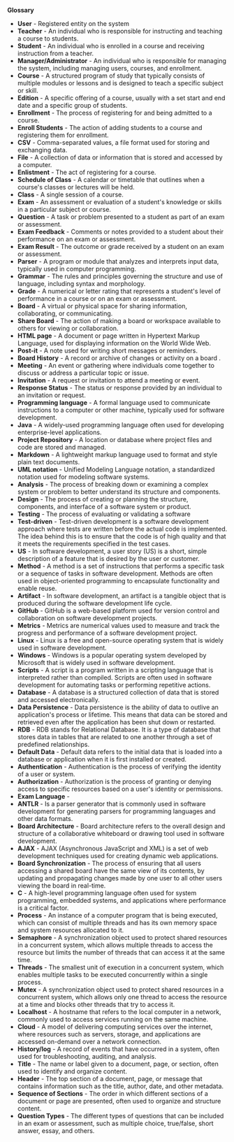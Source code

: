 **Glossary**

- **User** - Registered entity on the system
- **Teacher** - An individual who is responsible for instructing and teaching a course to students.
- **Student** - An individual who is enrolled in a course and receiving instruction from a teacher.
- **Manager/Administrator** - An individual who is responsible for managing the system, including managing users, courses, and enrollment.
- **Course** -  A structured program of study that typically consists of multiple modules or lessons and is designed to teach a specific subject or skill.
- **Edition** - A specific offering of a course, usually with a set start and end date and a specific group of students.
- **Enrollment** - The process of registering for and being admitted to a course.
- **Enroll Students** - The action of adding students to a course and registering them for enrollment.
- **CSV** - Comma-separated values, a file format used for storing and exchanging data.
- **File** - A collection of data or information that is stored and accessed by a computer.
- **Enlistment** - The act of registering for a course.
- **Schedule of Class** - A calendar or timetable that outlines when a course's classes or lectures will be held.
- **Class** - A single session of a course.
- **Exam** - An assessment or evaluation of a student's knowledge or skills in a particular subject or course.
- **Question** - A task or problem presented to a student as part of an exam or assessment.
- **Exam Feedback** - Comments or notes provided to a student about their performance on an exam or assessment.
- **Exam Result** - The outcome or grade received by a student on an exam or assessment.
- **Parser** - A program or module that analyzes and interprets input data, typically used in computer programming.
- **Grammar** - The rules and principles governing the structure and use of language, including syntax and morphology.
- **Grade** - A numerical or letter rating that represents a student's level of performance in a course or on an exam or assessment.
- **Board** - A virtual or physical space for sharing information, collaborating, or communicating.
- **Share Board** - The action of making a board or workspace available to others for viewing or collaboration.
- **HTML page** - A document or page written in Hypertext Markup Language, used for displaying information on the World Wide Web.
- **Post-it** - A note used for writing short messages or reminders.
- **Board History** - A record or archive of changes or activity on a board .
- **Meeting** - An event or gathering where individuals come together to discuss or address a particular topic or issue.
- **Invitation** - A request or invitation to attend a meeting or event.
- **Response Status** - The status or response provided by an individual to an invitation or request.
- **Programming language** - A formal language used to communicate instructions to a computer or other machine, typically used for software development.
- **Java** - A widely-used programming language often used for developing enterprise-level applications.
- **Project Repository** - A location or database where project files and code are stored and managed.
- **Markdown** - A lightweight markup language used to format and style plain text documents.
- **UML notation** - Unified Modeling Language notation, a standardized notation used for modeling software systems.
- **Analysis** - The process of breaking down or examining a complex system or problem to better understand its structure and components.
- **Design** - The process of creating or planning the structure, components, and interface of a software system or product.
- **Testing** - The process of evaluating or validating a software
- **Test-driven** - Test-driven development is a software development approach where tests are written before the actual code is implemented. The idea behind this is to ensure that the code is of high quality and that it meets the requirements specified in the test cases.
- **US** - In software development, a user story (US) is a short, simple description of a feature that is desired by the user or customer.
- **Method** - A method is a set of instructions that performs a specific task or a sequence of tasks in software development. Methods are often used in object-oriented programming to encapsulate functionality and enable reuse.
- **Artifact** - In software development, an artifact is a tangible object that is produced during the software development life cycle.
- **GitHub** - GitHub is a web-based platform used for version control and collaboration on software development projects.
- **Metrics** - Metrics are numerical values used to measure and track the progress and performance of a software development project.
- **Linux** - Linux is a free and open-source operating system that is widely used in software development.
- **Windows** -  Windows is a popular operating system developed by Microsoft that is widely used in software development.
- **Scripts** - A script is a program written in a scripting language that is interpreted rather than compiled. Scripts are often used in software development for automating tasks or performing repetitive actions.
- **Database** - A database is a structured collection of data that is stored and accessed electronically.
- **Data Persistence** - Data persistence is the ability of data to outlive an application's process or lifetime. This means that data can be stored and retrieved even after the application has been shut down or restarted.
- **RDB** - RDB stands for Relational Database. It is a type of database that stores data in tables that are related to one another through a set of predefined relationships.
- **Default Data** - Default data refers to the initial data that is loaded into a database or application when it is first installed or created.
- **Authentication** - Authentication is the process of verifying the identity of a user or system.
- **Authorization** - Authorization is the process of granting or denying access to specific resources based on a user's identity or permissions.
- **Exam Language** - 
- **ANTLR** - Is a parser generator that is commonly used in software development for generating parsers for programming languages and other data formats.
- **Board Architecture** - Board architecture refers to the overall design and structure of a collaborative whiteboard or drawing tool used in software development.
- **AJAX** - AJAX (Asynchronous JavaScript and XML) is a set of web development techniques used for creating dynamic web applications.
- **Board Synchronization** - The process of ensuring that all users accessing a shared board have the same view of its contents, by updating and propagating changes made by one user to all other users viewing the board in real-time.
- **C** - A high-level programming language often used for system programming, embedded systems, and applications where performance is a critical factor.
- **Process** - An instance of a computer program that is being executed, which can consist of multiple threads and has its own memory space and system resources allocated to it.
- **Semaphore** - A synchronization object used to protect shared resources in a concurrent system, which allows multiple threads to access the resource but limits the number of threads that can access it at the same time.
- **Threads** - The smallest unit of execution in a concurrent system, which enables multiple tasks to be executed concurrently within a single process.
- **Mutex** - A synchronization object used to protect shared resources in a concurrent system, which allows only one thread to access the resource at a time and blocks other threads that try to access it.
- **Localhost** - A hostname that refers to the local computer in a network, commonly used to access services running on the same machine.
- **Cloud** - A model of delivering computing services over the internet, where resources such as servers, storage, and applications are accessed on-demand over a network connection.
- **History/log** - A record of events that have occurred in a system, often used for troubleshooting, auditing, and analysis.
- **Title** - The name or label given to a document, page, or section, often used to identify and organize content.
- **Header** - The top section of a document, page, or message that contains information such as the title, author, date, and other metadata.
- **Sequence of Sections** - The order in which different sections of a document or page are presented, often used to organize and structure content.
- **Question Types** - The different types of questions that can be included in an exam or assessment, such as multiple choice, true/false, short answer, essay, and others.